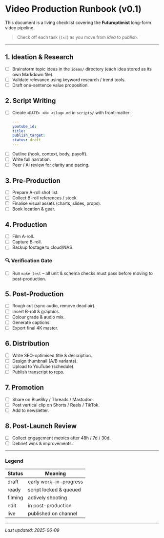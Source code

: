 # Video Production Runbook (v0.1)

This document is a living checklist covering the **Futuroptimist** long-form video pipeline.

> Check off each task (`[x]`) as you move from _idea_ to _publish_.

---

## 1. Ideation & Research

- [ ] Brainstorm topic ideas in the `ideas/` directory (each idea stored as its own Markdown file).
- [ ] Validate relevance using keyword research / trend tools.
- [ ] Draft one-sentence value proposition.

## 2. Script Writing

- [ ] Create `<DATE>_<N>_<slug>.md` in `scripts/` with front-matter:
  ```yaml
  ---
  youtube_id:
  title:
  publish_target:
  status: draft
  ---
  ```
- [ ] Outline (hook, context, body, payoff).
- [ ] Write full narration.
- [ ] Peer / AI review for clarity and pacing.

## 3. Pre-Production

- [ ] Prepare A-roll shot list.
- [ ] Collect B-roll references / stock.
- [ ] Finalise visual assets (charts, slides, props).
- [ ] Book location & gear.

## 4. Production

- [ ] Film A-roll.
- [ ] Capture B-roll.
- [ ] Backup footage to cloud/NAS.

### 🔍 Verification Gate
- [ ] Run `make test` – all unit & schema checks must pass before moving to post-production.

## 5. Post-Production

- [ ] Rough cut (sync audio, remove dead air).
- [ ] Insert B-roll & graphics.
- [ ] Colour grade & audio mix.
- [ ] Generate captions.
- [ ] Export final 4K master.

## 6. Distribution

- [ ] Write SEO-optimised title & description.
- [ ] Design thumbnail (A/B variants).
- [ ] Upload to YouTube (schedule).
- [ ] Publish transcript to repo.

## 7. Promotion

- [ ] Share on BlueSky / Threads / Mastodon.
- [ ] Post vertical clip on Shorts / Reels / TikTok.
- [ ] Add to newsletter.

## 8. Post-Launch Review

- [ ] Collect engagement metrics after 48h / 7d / 30d.
- [ ] Debrief wins & improvements.

---

### Legend

| Status | Meaning |
| ------ | ------- |
| draft  | early work-in-progress |
| ready  | script locked & queued |
| filming| actively shooting |
| edit   | in post-production |
| live   | published on channel |

---

_Last updated: 2025-06-09_ 